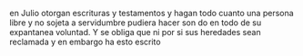 en Julio otorgan escrituras y testamentos y hagan todo cuanto una persona libre y no sojeta a servidumbre pudiera hacer son do en todo de su expantanea voluntad. Y se obliga que ni por si sus heredades sean reclamada y en embargo ha esto escrito